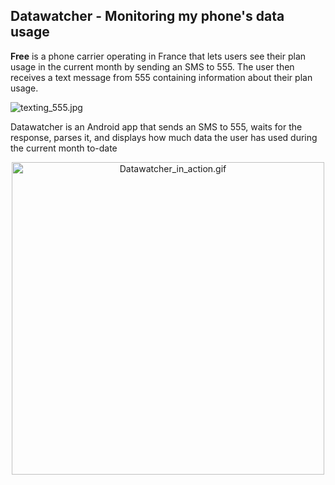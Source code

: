 ## Datawatcher - Monitoring my phone's data usage 

**Free** is a phone carrier operating in France that lets users see their plan 
usage in the current month by sending an SMS to 555. The user then
receives a text message from 555 containing information about their plan usage.

![texting_555.jpg](datawatcher2019/img/texting_555.jpg)

Datawatcher is an Android app that sends an SMS to 555, waits for the response, 
parses it, and displays how much data the user has used during the current month to-date

<p align="center"><img src="https://github.com/loic-lescoat/showcase/blob/master/datawatcher2019/img/Datawatcher_in_action.gif"
 height=500 alt="Datawatcher_in_action.gif"></img></p> 
